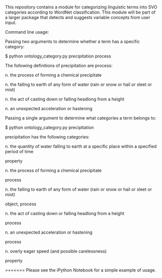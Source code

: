This repository contains a module for categorizing linguistic terms into SVO categories according to WordNet classification. This module will be part of a larger package that detects and suggests variable concepts from user input.

Command line usage:

Passing two arguments to determine whether a term has a specific category:

$ python ontology_category.py precipitation process

The following definitions of precipitation are process:

n. the process of forming a chemical precipitate

n. the falling to earth of any form of water (rain or snow or hail or sleet or mist)

n. the act of casting down or falling headlong from a height

n. an unexpected acceleration or hastening


Passing a single argument to determine what categories a term belongs to:

$ python ontology_category.py precipitation

precipitation has the following categories:

n. the quantity of water falling to earth at a specific place within a specified period of time

property

n. the process of forming a chemical precipitate

process

n. the falling to earth of any form of water (rain or snow or hail or sleet or mist)

object, process

n. the act of casting down or falling headlong from a height

process

n. an unexpected acceleration or hastening

process

n. overly eager speed (and possible carelessness)

property

=======
Please see the iPython Notebook for a simple example of usage.

